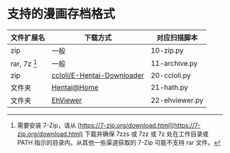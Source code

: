 # 支持的漫画存档格式

| 文件扩展名 | 下载方式 | 对应扫描脚本 |
| --------- | ------- | ----------- |
| zip | 一般 | 10-zip.py |
| rar, 7z [^1] | 一般 | 11-archive.py |
| zip | [ccloli/E-Hentai-Downloader](https://github.com/ccloli/E-Hentai-Downloader) | 20-ccloli.py |
| 文件夹 | [Hentai@Home](https://ehwiki.org/wiki/Hentai@Home#H.40H_Downloader) | 21-hath.py |
| 文件夹 | [EhViewer](https://github.com/seven332/EhViewer) | 22-ehviewer.py |

[^1]: 需要安装 7-Zip，请从 [https://7-zip.org/download.html](https://7-zip.org/download.html) 下载并确保 7zzs 或 7zz 或 7z 处在工作目录或 PATH 指示的目录内。从其他一些渠道获取的 7-Zip 可能不支持 rar 文件。